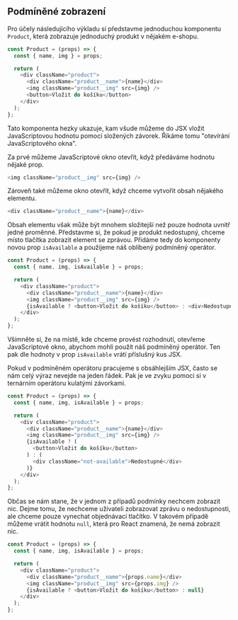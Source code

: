 ## Podmíněné zobrazení

Pro účely následujícího výkladu si představme jednoduchou komponentu `Product`, která zobrazuje jednoduchý produkt v nějakém e-shopu.

```js
const Product = (props) => {
  const { name, img } = props;

  return (
    <div className="product">
      <div className="product__name">{name}</div>
      <img className="product__img" src={img} />
      <button>Vložit do košíku</button>
    </div>
  );
};
```

Tato komponenta hezky ukazuje, kam všude můžeme do JSX vložit JavaScriptovou hodnotu pomocí složených závorek. Říkáme tomu "otevírání JavaScriptového okna".

Za prvé můžeme JavaScriptové okno otevřít, když předáváme hodnotu nějaké prop.

```js
<img className="product__img" src={img} />
```

Zároveň také můžeme okno otevřít, když chceme vytvořit obsah nějakého elementu.

```js
<div className="product__name">{name}</div>
```

Obsah elementu však může být mnohem složitejší než pouze hodnota uvnitř jedné proměnné.
Představme si, že pokud je produkt nedostupný, chceme místo tlačítka zobrazit element se zprávou. Přidáme tedy do komponenty novou prop `isAvailable` a použijeme náš oblíbený podmíněný operátor.

```js
const Product = (props) => {
  const { name, img, isAvailable } = props;

  return (
    <div className="product">
      <div className="product__name">{name}</div>
      <img className="product__img" src={img} />
      {isAvailable ? <button>Vložit do košíku</button> : <div>Nedostupné</div>}
    </div>
  );
};
```

Všimněte si, že na místě, kde chceme provést rozhodnutí, otevřeme JavaScriptové okno, abychom mohli použít náš podmíněný operátor. Ten pak dle hodnoty v prop `isAvailable` vrátí příslušný kus JSX.

Pokud v podmíněném operátoru pracujeme s obsáhlejším JSX, často se nám celý výraz nevejde na jeden řádek. Pak je ve zvyku pomoci si v ternárním operátoru kulatými závorkami.

```js
const Product = (props) => {
  const { name, img, isAvailable } = props;

  return (
    <div className="product">
      <div className="product__name">{name}</div>
      <img className="product__img" src={img} />
      {isAvailable ? (
        <button>Vložit do košíku</button>
      ) : (
        <div className="not-available">Nedostupné</div>
      )}
    </div>
  );
};
```

Občas se nám stane, že v jednom z případů podmínky nechcem zobrazit nic. Dejme tomu, že nechceme uživateli zobrazovat zprávu o nedostupnosti, ale chceme pouze vynechat objednávací tlačítko. V takovém případě můžeme vrátit hodnotu `null`, která pro React znamená, že nemá zobrazit nic.

```js
const Product = (props) => {
  const { name, img, isAvailable } = props;

  return (
    <div className="product">
      <div className="product__name">{props.name}</div>
      <img className="product__img" src={props.img} />
      {isAvailable ? <button>Vložit do košíku</button> : null}
    </div>
  );
};
```
